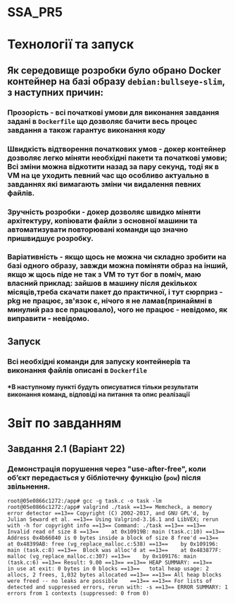 # SSA_PR5

# Технології та запуск

## Як середовище розробки було обрано Docker контейнер на базі образу `debian:bullseye-slim`, з наступних причин:

### Прозорість - всі початкові умови для виконання завдання задані в `Dockerfile` що дозволяє бачити весь процес завдання а також гарантує виконання коду
### Швидкість відтворення початкових умов - докер контейнер дозволяє легко міняти необхідні пакети та початкові умови; Всі зміни можна відкотити назад за пару секунд, тоді як в VM на це уходить певний час що особливо актуально в завданнях які вимагають зміни чи видалення певних файлів.
### Зручність розробки - докер дозволяє швидко міняти архітектуру, копіювати файли з основної машини та автоматизувати повторювані команди що значно пришвидшує розробку.
### Варіативність - якщо щось не можна чи складно зробити на базі одного образу, завжди можна поміняти образ на інший, якщо ж щось піде не так з VM то тут бог в поміч, маю власний приклад: зайшов в машину після декількох місяців,треба скачати пакет до практичної, і тут сюрприз - pkg не працює, зв'язок є, нічого я не ламав(принаймні в минулий раз все працювало), чого не працює - невідомо, як виправити - невідомо. 

## Запуск

### Всі необхідні команди для запуску контейнерів та виконання файлів описані в `Dockerfile`

#### *В наступному пункті будуть описуватися тільки результати виконання команд, відповіді на питання та опис реалізації

# Звіт по завданням

## Завдання 2.1 (Варіант 22)

### Демонстрація порушення через "use-after-free", коли об’єкт передається у бібліотечну функцію (`pow`) після звільнення.

`root@05e0866c1272:/app# gcc -g task.c -o task -lm
root@05e0866c1272:/app# valgrind ./task
==13== Memcheck, a memory error detector
==13== Copyright (C) 2002-2017, and GNU GPL'd, by Julian Seward et al.
==13== Using Valgrind-3.16.1 and LibVEX; rerun with -h for copyright info
==13== Command: ./task
==13==
==13== Invalid read of size 8
==13==    at 0x10919B: main (task.c:10)
==13==  Address 0x4b66040 is 0 bytes inside a block of size 8 free'd
==13==    at 0x48399AB: free (vg_replace_malloc.c:538)
==13==    by 0x109196: main (task.c:8)
==13==  Block was alloc'd at
==13==    at 0x483877F: malloc (vg_replace_malloc.c:307)
==13==    by 0x109176: main (task.c:6)
==13==
Result: 9.00
==13==
==13== HEAP SUMMARY:
==13==     in use at exit: 0 bytes in 0 blocks
==13==   total heap usage: 2 allocs, 2 frees, 1,032 bytes allocated
==13==
==13== All heap blocks were freed -- no leaks are possible   
==13==
==13== For lists of detected and suppressed errors, rerun with: -s
==13== ERROR SUMMARY: 1 errors from 1 contexts (suppressed: 0 from 0)`
